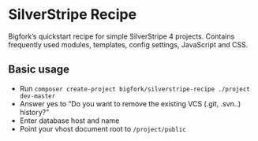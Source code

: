 # SilverStripe Recipe

Bigfork’s quickstart recipe for simple SilverStripe 4 projects. Contains frequently used modules, templates, config settings, JavaScript and CSS.

## Basic usage

- Run `composer create-project bigfork/silverstripe-recipe ./project dev-master`
- Answer yes to “Do you want to remove the existing VCS (.git, .svn..) history?”
- Enter database host and name
- Point your vhost document root to `/project/public`
